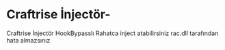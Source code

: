 # Craftrise İnjectör-
Craftrise İnjectör HookBypasslı Rahatca inject atabilirsiniz rac.dll tarafından hata almazsınız
